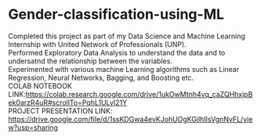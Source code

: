 # Gender-classification-using-ML
Completed this project as part of my Data Science and Machine Learning Internship with United Network of Professionals (UNP).                                              
Performed Exploratory Data Analysis to understand the data and to undersatnd the relationship between the variables.                                                       
Experimented with various machine Learning algorithms such as Linear Regression, Neural Networks, Bagging, and Boosting etc.                                              
COLAB NOTEBOOK LINK:https://colab.research.google.com/drive/1ukOwMtnh4vq_caZQHhxjpBek0arzR4uR#scrollTo=PqhL1ULyI21Y                                                        
PROJECT PRESENTATION LINK: https://drive.google.com/file/d/1ssKDGwa4evKJohUOgKGilhIIsVgnNvFL/view?usp=sharing
